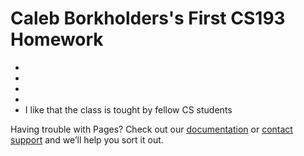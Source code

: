 # Caleb Borkholders's First CS193 Homework

-
-
-
-
- I like that the class is tought by fellow CS students



Having trouble with Pages? Check out our [documentation](https://help.github.com/categories/github-pages-basics/) or [contact support](https://github.com/contact) and we’ll help you sort it out.
